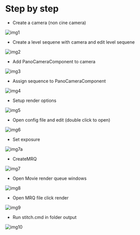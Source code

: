 # Step by step

* Create a camera (non cine camera)

![img1](Resources/1.jpg)

* Create a level sequene with camera and edit level sequene

![img2](Resources/2.jpg)

* Add PanoCameraComponent to camera 

![img3](Resources/3.jpg)

* Assign sequence to PanoCameraComponent 

![img4](Resources/4.jpg)

* Setup render options 

![img5](Resources/5.jpg)

* Open config file and edit (double click to open)

![img6](Resources/6.jpg)

* Set exposure

![img7a](Resources/7a.jpg)

* CreateMRQ 

![img7](Resources/7.jpg)

* Open Movie render queue windows 

![img8](Resources/8.jpg)

* Open MRQ file click render  

![img9](Resources/9.jpg)

* Run stitch.cmd in folder output 

![img10](Resources/10.jpg)

